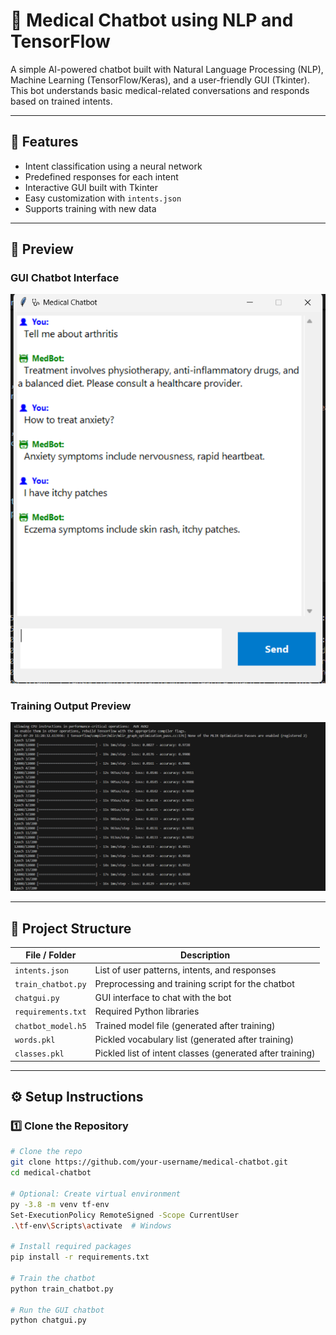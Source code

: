 # 🤖 Medical Chatbot using NLP and TensorFlow

A simple AI-powered chatbot built with Natural Language Processing (NLP), Machine Learning (TensorFlow/Keras), and a user-friendly GUI (Tkinter). This bot understands basic medical-related conversations and responds based on trained intents.

---

## 🧠 Features

- Intent classification using a neural network
- Predefined responses for each intent
- Interactive GUI built with Tkinter
- Easy customization with `intents.json`
- Supports training with new data

---
## 📸 Preview

### GUI Chatbot Interface  
![Chatbot GUI](images/gui.png)

### Training Output Preview  
![Training Output](images/data_train.png)

---

## 📂 Project Structure

| File / Folder       | Description                                                                 |
|---------------------|-----------------------------------------------------------------------------|
| `intents.json`       | List of user patterns, intents, and responses                               |
| `train_chatbot.py`   | Preprocessing and training script for the chatbot                           |
| `chatgui.py`         | GUI interface to chat with the bot                                          |
| `requirements.txt`   | Required Python libraries                                                    |
| `chatbot_model.h5`   | Trained model file (generated after training)                               |
| `words.pkl`          | Pickled vocabulary list (generated after training)                          |
| `classes.pkl`        | Pickled list of intent classes (generated after training)                   |

---

## ⚙️ Setup Instructions

### 1️⃣ Clone the Repository

```bash
# Clone the repo
git clone https://github.com/your-username/medical-chatbot.git
cd medical-chatbot

# Optional: Create virtual environment
py -3.8 -m venv tf-env
Set-ExecutionPolicy RemoteSigned -Scope CurrentUser
.\tf-env\Scripts\activate  # Windows

# Install required packages
pip install -r requirements.txt

# Train the chatbot
python train_chatbot.py

# Run the GUI chatbot
python chatgui.py


